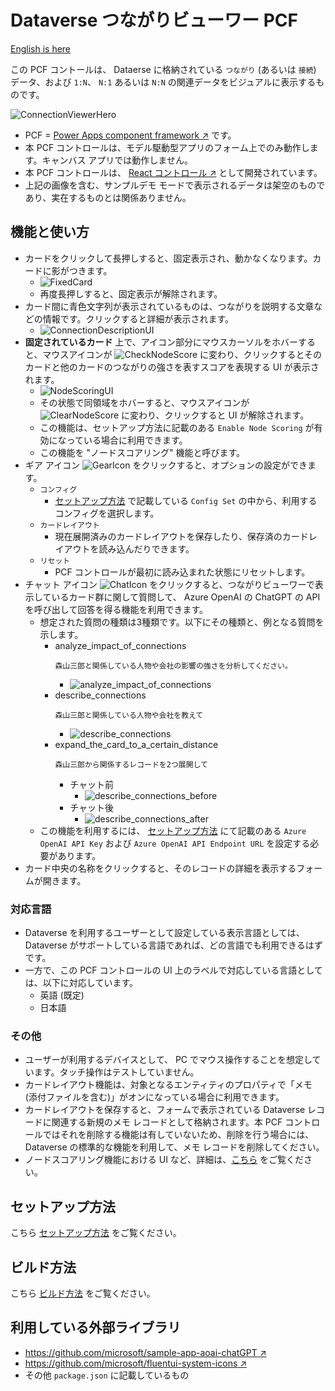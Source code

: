 # Dataverse つながりビューワー PCF

[English is here](./README.md)

この PCF コントールは、 Dataerse に格納されている `つながり` (あるいは `接続`) データ、および `1:N`、 `N:1` あるいは `N:N` の関連データをビジュアルに表示するものです。

![ConnectionViewerHero](./Images/ConnectionViewerHero.ja.png)

- PCF = [Power Apps component framework ↗️](https://learn.microsoft.com/ja-jp/power-apps/developer/component-framework/overview) です。
- 本 PCF コントロールは、モデル駆動型アプリのフォーム上でのみ動作します。キャンバス アプリでは動作しません。
- 本 PCF コントロールは、 [React コントロール ↗️](https://learn.microsoft.com/ja-jp/power-apps/developer/component-framework/react-controls-platform-libraries) として開発されています。
- 上記の画像を含む、サンプルデモ モードで表示されるデータは架空のものであり、実在するものとは関係ありません。

## 機能と使い方

- カードをクリックして長押しすると、固定表示され、動かなくなります。カードに影がつきます。
  - ![FixedCard](./Images/FixedCard.ja.png)
  - 再度長押しすると、固定表示が解除されます。
- カード間に青色文字列が表示されているものは、つながりを説明する文章などの情報です。クリックすると詳細が表示されます。
  - ![ConnectionDescriptionUI](./Images/ConnectionDescriptionUI.ja.png)
- **固定されているカード** 上で、アイコン部分にマウスカーソルをホバーすると、マウスアイコンが ![CheckNodeScore](./ConnectionViewer/src/assets/CheckNodeScore32x32.png) に変わり、クリックするとそのカードと他のカードのつながりの強さを表すスコアを表現する UI が表示されます。
  - ![NodeScoringUI](./Images/NodeScoringUI.ja.png)
  - その状態で同領域をホバーすると、マウスアイコンが ![ClearNodeScore](./ConnectionViewer/src/assets/ClearNodeScore32x32.png) に変わり、クリックすると UI が解除されます。
  - この機能は、セットアップ方法に記載のある `Enable Node Scoring` が有効になっている場合に利用できます。
  - この機能を "ノードスコアリング" 機能と呼びます。
- ギア アイコン ![GearIcon](./Images/GearIcon.png) をクリックすると、オプションの設定ができます。
  - `コンフィグ`
    - [セットアップ方法](#セットアップ方法) で記載している `Config Set` の中から、利用するコンフィグを選択します。
  - `カードレイアウト`
    - 現在展開済みのカードレイアウトを保存したり、保存済のカードレイアウトを読み込んだりできます。
  - `リセット`
    - PCF コントロールが最初に読み込まれた状態にリセットします。
- チャット アイコン ![ChatIcon](./Images/ChatIcon.png)  をクリックすると、つながりビューワーで表示しているカード群に関して質問して、 Azure OpenAI の ChatGPT の API を呼び出して回答を得る機能を利用できます。
  - 想定された質問の種類は3種類です。以下にその種類と、例となる質問を示します。
    - analyze_impact_of_connections
      ```text
      森山三郎と関係している人物や会社の影響の強さを分析してください。
      ```
      - ![analyze_impact_of_connections](./Images/analyze_impact_of_connections.ja.png)
    - describe_connections
      ```text
      森山三郎と関係している人物や会社を教えて
      ```
      - ![describe_connections](./Images/describe_connections.ja.png)
    - expand_the_card_to_a_certain_distance
      ```text
      森山三郎から関係するレコードを2つ展開して
      ```
      - チャット前
        - ![describe_connections_before](./Images/describe_connections_before.ja.png)
      - チャット後
        - ![describe_connections_after](./Images/describe_connections_after.ja.png)
  - この機能を利用するには、 [セットアップ方法](#セットアップ方法) にて記載のある `Azure OpenAI API Key` および `Azure OpenAI API Endpoint URL` を設定する必要があります。
- カード中央の名称をクリックすると、そのレコードの詳細を表示するフォームが開きます。  

### 対応言語

- Dataverse を利用するユーザーとして設定している表示言語としては、 Dataverse がサポートしている言語であれば、どの言語でも利用できるはずです。
- 一方で、この PCF コントロールの UI 上のラベルで対応している言語としては、以下に対応しています。
  - 英語 (既定)
  - 日本語

### その他

- ユーザーが利用するデバイスとして、 PC でマウス操作することを想定しています。タッチ操作はテストしていません。
- カードレイアウト機能は、対象となるエンティティのプロパティで「メモ (添付ファイルを含む)」がオンになっている場合に利用できます。
- カードレイアウトを保存すると、フォームで表示されている Dataverse レコードに関連する新規のメモ レコードとして格納されます。本 PCF コントロールではそれを削除する機能は有していないため、削除を行う場合には、 Dataverse の標準的な機能を利用して、メモ レコードを削除してください。
- ノードスコアリング機能における UI など、詳細は、[こちら](./Docs/NodeScoring.ja.md) をご覧ください。

## セットアップ方法

こちら [セットアップ方法](./Docs/HowToSetUp.ja.md) をご覧ください。

## ビルド方法

こちら [ビルド方法](./Docs/HowToBuild.ja.md) をご覧ください。

## 利用している外部ライブラリ

- [https://github.com/microsoft/sample-app-aoai-chatGPT ↗️](https://github.com/microsoft/sample-app-aoai-chatGPT)
- [https://github.com/microsoft/fluentui-system-icons ↗️](https://github.com/microsoft/fluentui-system-icons)
- その他 `package.json` に記載しているもの
